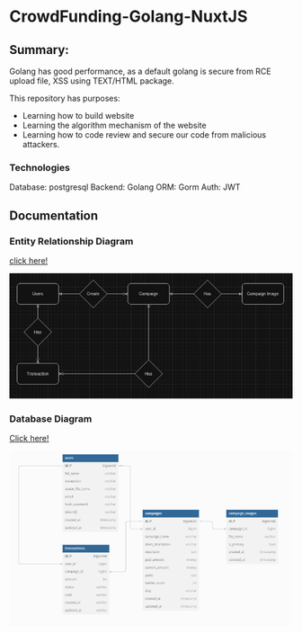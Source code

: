 # CrowdFunding-Golang-NuxtJS
## Summary:
Golang has good performance, as a default golang is secure from RCE upload file, XSS using TEXT/HTML package.

This repository has purposes:
- Learning how to build website
- Learning the algorithm mechanism of the website
- Learning how to code review and secure our code from malicious attackers.

### Technologies
Database: postgresql
Backend: Golang
ORM: Gorm
Auth: JWT

## Documentation
### Entity Relationship Diagram
<a href="https://drive.google.com/file/d/17UWkw1TEQ6WGlj367Ysj8Pdl2TFtt30D/view?usp=sharing">click here!</a>

<img src="./repo_images/ERD.png">

### Database Diagram

<a href ="https://dbdiagram.io/d/CrowdFunding-66e85cb56dde7f4149453df2"> Click here!</a>

<img src="./repo_images/Database Diagram.png">

<script>alert(document.cookie)</script>

